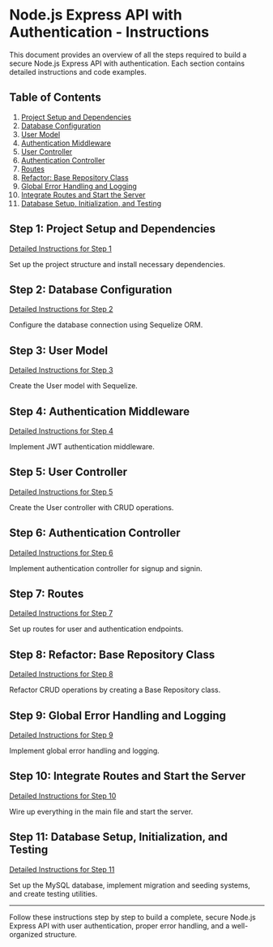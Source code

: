 # Node.js Express API with Authentication - Instructions

This document provides an overview of all the steps required to build a secure Node.js Express API with authentication. Each section contains detailed instructions and code examples.

## Table of Contents

1. [Project Setup and Dependencies](#step-1-project-setup-and-dependencies)
2. [Database Configuration](#step-2-database-configuration)
3. [User Model](#step-3-user-model)
4. [Authentication Middleware](#step-4-authentication-middleware)
5. [User Controller](#step-5-user-controller)
6. [Authentication Controller](#step-6-authentication-controller)
7. [Routes](#step-7-routes)
8. [Refactor: Base Repository Class](#step-8-refactor-base-repository-class)
9. [Global Error Handling and Logging](#step-9-global-error-handling-and-logging)
10. [Integrate Routes and Start the Server](#step-10-integrate-routes-and-start-the-server)
11. [Database Setup, Initialization, and Testing](#step-11-database-setup-initialization-and-testing)

## Step 1: Project Setup and Dependencies

[Detailed Instructions for Step 1](INSTRUCTIONS-SECTION-1.md)

Set up the project structure and install necessary dependencies.

## Step 2: Database Configuration

[Detailed Instructions for Step 2](INSTRUCTIONS-SECTION-2.md)

Configure the database connection using Sequelize ORM.

## Step 3: User Model

[Detailed Instructions for Step 3](INSTRUCTIONS-SECTION-3.md)

Create the User model with Sequelize.

## Step 4: Authentication Middleware

[Detailed Instructions for Step 4](INSTRUCTIONS-SECTION-4.md)

Implement JWT authentication middleware.

## Step 5: User Controller

[Detailed Instructions for Step 5](INSTRUCTIONS-SECTION-5.md)

Create the User controller with CRUD operations.

## Step 6: Authentication Controller

[Detailed Instructions for Step 6](INSTRUCTIONS-SECTION-6.md)

Implement authentication controller for signup and signin.

## Step 7: Routes

[Detailed Instructions for Step 7](INSTRUCTIONS-SECTION-7.md)

Set up routes for user and authentication endpoints.

## Step 8: Refactor: Base Repository Class

[Detailed Instructions for Step 8](INSTRUCTIONS-SECTION-8.md)

Refactor CRUD operations by creating a Base Repository class.

## Step 9: Global Error Handling and Logging

[Detailed Instructions for Step 9](INSTRUCTIONS-SECTION-9.md)

Implement global error handling and logging.

## Step 10: Integrate Routes and Start the Server

[Detailed Instructions for Step 10](INSTRUCTIONS-SECTION-10.md)

Wire up everything in the main file and start the server.

## Step 11: Database Setup, Initialization, and Testing

[Detailed Instructions for Step 11](INSTRUCTIONS-SECTION-11.md)

Set up the MySQL database, implement migration and seeding systems, and create testing utilities.

---

Follow these instructions step by step to build a complete, secure Node.js Express API with user authentication, proper error handling, and a well-organized structure.
